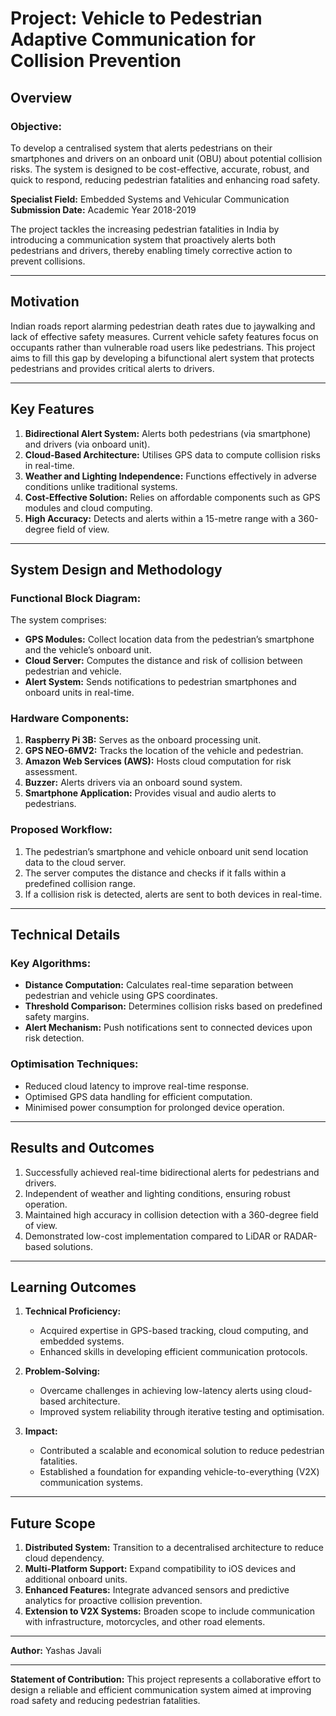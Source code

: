 # Project: Vehicle to Pedestrian Adaptive Communication for Collision Prevention

## **Overview**

### **Objective:**  
To develop a centralised system that alerts pedestrians on their smartphones and drivers on an onboard unit (OBU) about potential collision risks. The system is designed to be cost-effective, accurate, robust, and quick to respond, reducing pedestrian fatalities and enhancing road safety.

**Specialist Field:** Embedded Systems and Vehicular Communication  
**Submission Date:** Academic Year 2018-2019  

The project tackles the increasing pedestrian fatalities in India by introducing a communication system that proactively alerts both pedestrians and drivers, thereby enabling timely corrective action to prevent collisions.

---

## **Motivation**

Indian roads report alarming pedestrian death rates due to jaywalking and lack of effective safety measures. Current vehicle safety features focus on occupants rather than vulnerable road users like pedestrians. This project aims to fill this gap by developing a bifunctional alert system that protects pedestrians and provides critical alerts to drivers.

---

## **Key Features**

1. **Bidirectional Alert System:** Alerts both pedestrians (via smartphone) and drivers (via onboard unit).
2. **Cloud-Based Architecture:** Utilises GPS data to compute collision risks in real-time.
3. **Weather and Lighting Independence:** Functions effectively in adverse conditions unlike traditional systems.
4. **Cost-Effective Solution:** Relies on affordable components such as GPS modules and cloud computing.
5. **High Accuracy:** Detects and alerts within a 15-metre range with a 360-degree field of view.

---

## **System Design and Methodology**

### **Functional Block Diagram:**
The system comprises:
- **GPS Modules:** Collect location data from the pedestrian’s smartphone and the vehicle’s onboard unit.
- **Cloud Server:** Computes the distance and risk of collision between pedestrian and vehicle.
- **Alert System:** Sends notifications to pedestrian smartphones and onboard units in real-time.

### **Hardware Components:**
1. **Raspberry Pi 3B:** Serves as the onboard processing unit.
2. **GPS NEO-6MV2:** Tracks the location of the vehicle and pedestrian.
3. **Amazon Web Services (AWS):** Hosts cloud computation for risk assessment.
4. **Buzzer:** Alerts drivers via an onboard sound system.
5. **Smartphone Application:** Provides visual and audio alerts to pedestrians.

### **Proposed Workflow:**
1. The pedestrian’s smartphone and vehicle onboard unit send location data to the cloud server.
2. The server computes the distance and checks if it falls within a predefined collision range.
3. If a collision risk is detected, alerts are sent to both devices in real-time.

---

## **Technical Details**

### **Key Algorithms:**
- **Distance Computation:** Calculates real-time separation between pedestrian and vehicle using GPS coordinates.
- **Threshold Comparison:** Determines collision risks based on predefined safety margins.
- **Alert Mechanism:** Push notifications sent to connected devices upon risk detection.

### **Optimisation Techniques:**
- Reduced cloud latency to improve real-time response.
- Optimised GPS data handling for efficient computation.
- Minimised power consumption for prolonged device operation.

---

## **Results and Outcomes**

1. Successfully achieved real-time bidirectional alerts for pedestrians and drivers.
2. Independent of weather and lighting conditions, ensuring robust operation.
3. Maintained high accuracy in collision detection with a 360-degree field of view.
4. Demonstrated low-cost implementation compared to LiDAR or RADAR-based solutions.

---

## **Learning Outcomes**

1. **Technical Proficiency:**
   - Acquired expertise in GPS-based tracking, cloud computing, and embedded systems.
   - Enhanced skills in developing efficient communication protocols.

2. **Problem-Solving:**
   - Overcame challenges in achieving low-latency alerts using cloud-based architecture.
   - Improved system reliability through iterative testing and optimisation.

3. **Impact:**
   - Contributed a scalable and economical solution to reduce pedestrian fatalities.
   - Established a foundation for expanding vehicle-to-everything (V2X) communication systems.

---

## **Future Scope**

1. **Distributed System:** Transition to a decentralised architecture to reduce cloud dependency.
2. **Multi-Platform Support:** Expand compatibility to iOS devices and additional onboard units.
3. **Enhanced Features:** Integrate advanced sensors and predictive analytics for proactive collision prevention.
4. **Extension to V2X Systems:** Broaden scope to include communication with infrastructure, motorcycles, and other road elements.

---

**Author:** Yashas Javali  

---

**Statement of Contribution:** This project represents a collaborative effort to design a reliable and efficient communication system aimed at improving road safety and reducing pedestrian fatalities.


